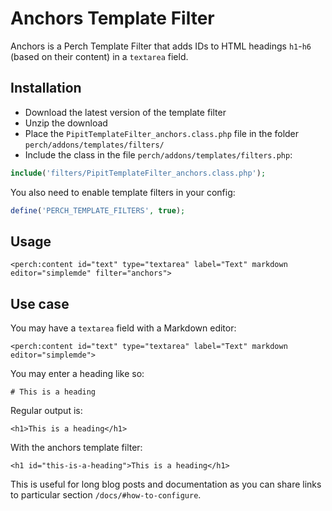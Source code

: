 # Anchors Template Filter

Anchors is a Perch Template Filter that adds IDs to HTML headings `h1`-`h6` (based on their content) in a `textarea` field.

## Installation

- Download the latest version of the template filter
- Unzip the download
- Place the `PipitTemplateFilter_anchors.class.php` file in the folder `perch/addons/templates/filters/`
- Include the class in the file `perch/addons/templates/filters.php`:

```php
include('filters/PipitTemplateFilter_anchors.class.php');
```

You also need to enable template filters in your config:

```php
define('PERCH_TEMPLATE_FILTERS', true);
```


## Usage

```markup
<perch:content id="text" type="textarea" label="Text" markdown editor="simplemde" filter="anchors">
```

## Use case

You may have a `textarea` field with a Markdown editor:

```markup
<perch:content id="text" type="textarea" label="Text" markdown editor="simplemde">
```

You may enter a heading like so:

```
# This is a heading
```

Regular output is:

```markup
<h1>This is a heading</h1>
```

With the anchors template filter:

```markup
<h1 id="this-is-a-heading">This is a heading</h1>
```

This is useful for long blog posts and documentation as you can share links to particular section `/docs/#how-to-configure`.